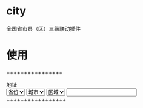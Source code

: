 # city
全国省市县（区）三级联动插件
# 使用
++++++++++++++++
<div class="form-group" id="dz">
	<label class="control-label col-sm-4">地址</label>
	<div class="input-group col-sm-8">
		<span class="input-group-addon"><i class="fa fa-road"></i></span>
		<select id="province" class="form-control">
		  <option selected="selected" value="">省份</option> 
		</select>
		<select id="city" class="form-control">
		  <option selected="selected" value="">城市</option>
		</select>
		<select id="county" class="form-control">
		  <option selected="selected" value="">区域</option> 
		</select>
		<input type="hidden" id="position" name="position" value="">
		<input type="hidden" id="area" name="area" value="">
		<input type="text" class="form-control" name="address" id="address" value="">
	</div>
</div>
<script src="__ROOT__/statics/js/city.js"></script>
<script type="text/javascript">
	$(function(){
		$("#dz").city();
	});
</script>
+++++++++++++++++
